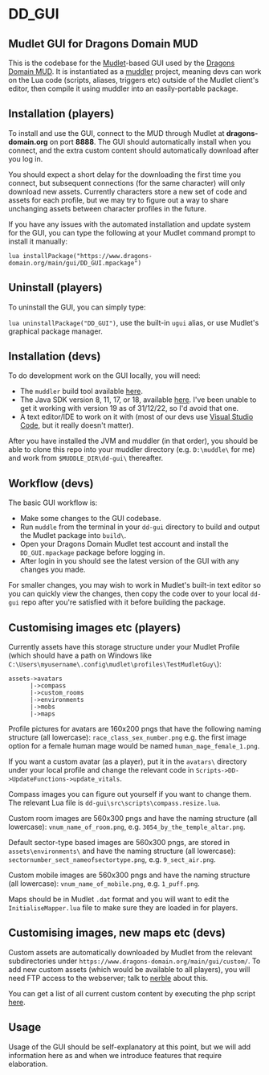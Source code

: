 # DD_GUI

## Mudlet GUI for Dragons Domain MUD

This is the codebase for the [Mudlet](https://www.mudlet.org/)-based GUI used by the [Dragons Domain MUD](https://www.dragons-domain.org/). It is instantiated as a [muddler](https://github.com/demonnic/muddler) project, meaning devs can work on the Lua code (scripts, aliases, triggers etc) outside of the Mudlet client's editor, then compile it using muddler into an easily-portable package.


## Installation (players)

To install and use the GUI, connect to the MUD through Mudlet at **dragons-domain.org** on port **8888**. The GUI should automatically install when you connect, and the extra custom content should automatically download after you log in. 

You should expect a short delay for the downloading the first time you connect, but subsequent connections (for the same character) will only download new assets. Currently characters store a new set of code and assets for each profile, but we may try to figure out a way to share unchanging assets between character profiles in the future.

If you have any issues with the automated installation and update system for the GUI, you can type the following at your Mudlet command prompt to install it manually:

`lua installPackage("https://www.dragons-domain.org/main/gui/DD_GUI.mpackage")`


## Uninstall (players)

To uninstall the GUI, you can simply type:

`lua uninstallPackage("DD_GUI")`, use the built-in `ugui` alias, or use Mudlet's graphical package manager.


## Installation (devs)

To do development work on the GUI locally, you will need:

- The `muddler` build tool available [here](https://github.com/demonnic/muddler).
- The Java SDK version 8, 11, 17, or 18, available [here](https://www.oracle.com/java/technologies/downloads/).  I've been unable to get it working with version 19 as of 31/12/22, so I'd avoid that one.
- A text editor/IDE to work on it with (most of our devs use [Visual Studio Code](https://code.visualstudio.com/download), but it really doesn't matter).

After you have installed the JVM and muddler (in that order), you should be able to clone this repo into your muddler directory (e.g. `D:\muddle\` for me) and work from `$MUDDLE_DIR\dd-gui\` thereafter.  


## Workflow (devs)

The basic GUI workflow is:

- Make some changes to the GUI codebase.
- Run `muddle` from the terminal in your `dd-gui` directory to build and output the Mudlet package into `build\`.
- Open your Dragons Domain Mudlet test account and install the `DD_GUI.mpackage` package before logging in.
- After login in you should see the latest version of the GUI with any changes you made.

For smaller changes, you may wish to work in Mudlet's built-in text editor so you can quickly view the changes, then copy the code over to your local `dd-gui` repo after you're satisfied with it before building the package.


## Customising images etc (players)

Currently assets have this storage structure under your Mudlet Profile (which should have a path on Windows like `C:\Users\myusername\.config\mudlet\profiles\TestMudletGuy\`):

```
assets->avatars
      |->compass
      |->custom_rooms
      |->environments
      |->mobs
      |->maps
```

Profile pictures for avatars are 160x200 pngs that have the following naming structure (all lowercase):
`race_class_sex_number.png` e.g. the first image option for a female human mage would be named `human_mage_female_1.png`.

If you want a custom avatar (as a player), put it in the `avatars\` directory under your local profile and change the relevant code in `Scripts->DD->UpdateFunctions->update_vitals`.

Compass images you can figure out yourself if you want to change them.  The relevant Lua file is `dd-gui\src\scripts\compass.resize.lua`.

Custom room images are 560x300 pngs and have the naming structure (all lowercase):
`vnum_name_of_room.png`, e.g. `3054_by_the_temple_altar.png`.

Default sector-type based images are 560x300 pngs, are stored in `assets\environments\` and have the naming structure (all lowercase):
`sectornumber_sect_nameofsectortype.png`, e.g. `9_sect_air.png`.

Custom mobile images are 560x300 pngs and have the naming structure (all lowercase):
`vnum_name_of_mobile.png`, e.g. `1_puff.png`.

Maps should be in Mudlet `.dat` format and you will want to edit the `InitialiseMapper.lua` file to make sure they are loaded in for players.


## Customising images, new maps etc (devs)

Custom assets are automatically downloaded by Mudlet from the relevant subdirectories under `https://www.dragons-domain.org/main/gui/custom/`. To add new custom assets (which would be available to all players), you will need FTP access to the webserver; talk to [nerble](https://github.com/nerble) about this.  

You can get a list of all current custom content by executing the php script [here](https://www.dragons-domain.org/main/gui/custom/files.php).


## Usage

Usage of the GUI should be self-explanatory at this point, but we will add information here as and when we introduce features that require elaboration.

